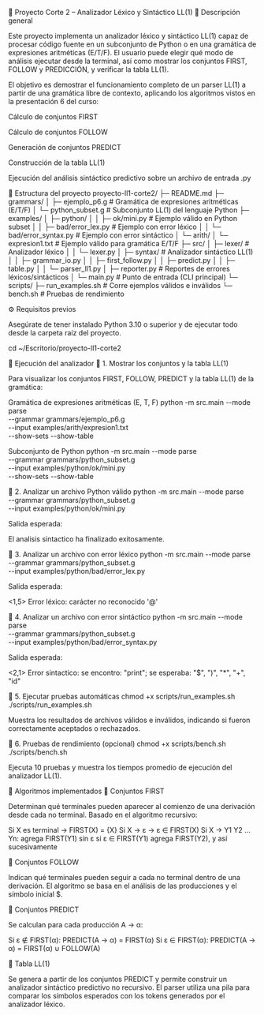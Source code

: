 🧠 Proyecto Corte 2 – Analizador Léxico y Sintáctico LL(1)
📌 Descripción general

Este proyecto implementa un analizador léxico y sintáctico LL(1) capaz de procesar código fuente en un subconjunto de Python o en una gramática de expresiones aritméticas (E/T/F).
El usuario puede elegir qué modo de análisis ejecutar desde la terminal, así como mostrar los conjuntos FIRST, FOLLOW y PREDICCIÓN, y verificar la tabla LL(1).

El objetivo es demostrar el funcionamiento completo de un parser LL(1) a partir de una gramática libre de contexto, aplicando los algoritmos vistos en la presentación 6 del curso:

Cálculo de conjuntos FIRST

Cálculo de conjuntos FOLLOW

Generación de conjuntos PREDICT

Construcción de la tabla LL(1)

Ejecución del análisis sintáctico predictivo sobre un archivo de entrada .py

🧩 Estructura del proyecto
proyecto-ll1-corte2/
├─ README.md
├─ grammars/
│  ├─ ejemplo_p6.g               # Gramática de expresiones aritméticas (E/T/F)
│  └─ python_subset.g            # Subconjunto LL(1) del lenguaje Python
├─ examples/
│  ├─ python/
│  │  ├─ ok/mini.py              # Ejemplo válido en Python subset
│  │  ├─ bad/error_lex.py        # Ejemplo con error léxico
│  │  └─ bad/error_syntax.py     # Ejemplo con error sintáctico
│  └─ arith/
│     └─ expresion1.txt          # Ejemplo válido para gramática E/T/F
├─ src/
│  ├─ lexer/                     # Analizador léxico
│  │  └─ lexer.py
│  ├─ syntax/                    # Analizador sintáctico LL(1)
│  │  ├─ grammar_io.py
│  │  ├─ first_follow.py
│  │  ├─ predict.py
│  │  ├─ table.py
│  │  └─ parser_ll1.py
│  ├─ reporter.py                # Reportes de errores léxicos/sintácticos
│  └─ main.py                    # Punto de entrada (CLI principal)
└─ scripts/
   ├─ run_examples.sh            # Corre ejemplos válidos e inválidos
   └─ bench.sh                   # Pruebas de rendimiento

⚙️ Requisitos previos

Asegúrate de tener instalado Python 3.10 o superior y de ejecutar todo desde la carpeta raíz del proyecto.

cd ~/Escritorio/proyecto-ll1-corte2

🚀 Ejecución del analizador
🔹 1. Mostrar los conjuntos y la tabla LL(1)

Para visualizar los conjuntos FIRST, FOLLOW, PREDICT y la tabla LL(1) de la gramática:

Gramática de expresiones aritméticas (E, T, F)
python -m src.main --mode parse \
  --grammar grammars/ejemplo_p6.g \
  --input examples/arith/expresion1.txt \
  --show-sets --show-table

Subconjunto de Python
python -m src.main --mode parse \
  --grammar grammars/python_subset.g \
  --input examples/python/ok/mini.py \
  --show-sets --show-table

🔹 2. Analizar un archivo Python válido
python -m src.main --mode parse \
  --grammar grammars/python_subset.g \
  --input examples/python/ok/mini.py


Salida esperada:

El analisis sintactico ha finalizado exitosamente.

🔹 3. Analizar un archivo con error léxico
python -m src.main --mode parse \
  --grammar grammars/python_subset.g \
  --input examples/python/bad/error_lex.py


Salida esperada:

<1,5> Error léxico: carácter no reconocido '@'

🔹 4. Analizar un archivo con error sintáctico
python -m src.main --mode parse \
  --grammar grammars/python_subset.g \
  --input examples/python/bad/error_syntax.py


Salida esperada:

<2,1> Error sintactico: se encontro: "print"; se esperaba: "$", ")", "*", "+", "id"

🔹 5. Ejecutar pruebas automáticas
chmod +x scripts/run_examples.sh
./scripts/run_examples.sh


Muestra los resultados de archivos válidos e inválidos, indicando si fueron correctamente aceptados o rechazados.

🔹 6. Pruebas de rendimiento (opcional)
chmod +x scripts/bench.sh
./scripts/bench.sh


Ejecuta 10 pruebas y muestra los tiempos promedio de ejecución del analizador LL(1).

🧮 Algoritmos implementados
🔸 Conjuntos FIRST

Determinan qué terminales pueden aparecer al comienzo de una derivación desde cada no terminal.
Basado en el algoritmo recursivo:

Si X es terminal → FIRST(X) = {X}
Si X → ε → ε ∈ FIRST(X)
Si X → Y1 Y2 ... Yn:
   agrega FIRST(Y1) sin ε
   si ε ∈ FIRST(Y1) agrega FIRST(Y2), y así sucesivamente

🔸 Conjuntos FOLLOW

Indican qué terminales pueden seguir a cada no terminal dentro de una derivación.
El algoritmo se basa en el análisis de las producciones y el símbolo inicial $.

🔸 Conjuntos PREDICT

Se calculan para cada producción A → α:

Si ε ∉ FIRST(α): PREDICT(A → α) = FIRST(α)
Si ε ∈ FIRST(α): PREDICT(A → α) = FIRST(α) ∪ FOLLOW(A)

🔸 Tabla LL(1)

Se genera a partir de los conjuntos PREDICT y permite construir un analizador sintáctico predictivo no recursivo.
El parser utiliza una pila para comparar los símbolos esperados con los tokens generados por el analizador léxico.
